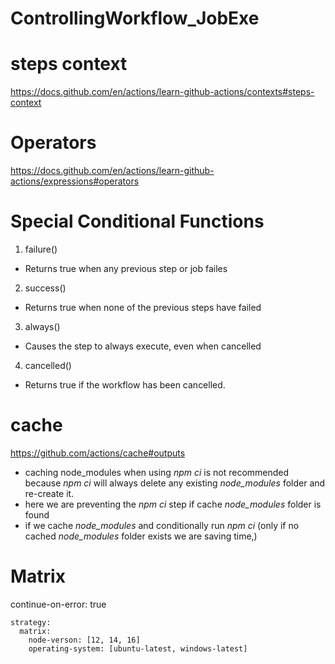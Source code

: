 # ControllingWorkflow_JobExe

# steps context
https://docs.github.com/en/actions/learn-github-actions/contexts#steps-context

# Operators
 https://docs.github.com/en/actions/learn-github-actions/expressions#operators

# Special  Conditional Functions
1. failure()
- Returns true when any previous step or job failes
2. success()
- Returns true when none of the previous steps have failed
3. always()
- Causes the step to always execute, even when cancelled
4. cancelled()
- Returns true if the workflow has been cancelled.

# cache 
https://github.com/actions/cache#outputs

- caching node_modules when using *npm ci* is not recommended because *npm ci* will always delete any existing *node_modules* folder and re-create it. 
- here we are preventing the *npm ci* step if cache *node_modules* folder is found
- if we cache *node_modules* and conditionally run *npm ci* (only if no cached *node_modules* folder exists we are saving time,) 

# Matrix


 continue-on-error: true
 
    strategy:
      matrix:
        node-verson: [12, 14, 16]
        operating-system: [ubuntu-latest, windows-latest]